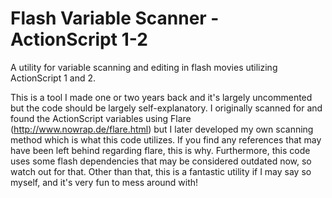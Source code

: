 # Flash Variable Scanner - ActionScript 1-2
A utility for variable scanning and editing in flash movies utilizing ActionScript 1 and 2.

This is a tool I made one or two years back and it's largely uncommented but the code should be largely self-explanatory.  I originally scanned for and found the ActionScript variables using Flare (http://www.nowrap.de/flare.html) but I later developed my own scanning method which is what this code utilizes.  If you find any references that may have been left behind regarding flare, this is why.  Furthermore, this code uses some flash dependencies that may be considered outdated now, so watch out for that.  Other than that, this is a fantastic utility if I may say so myself, and it's very fun to mess around with!
